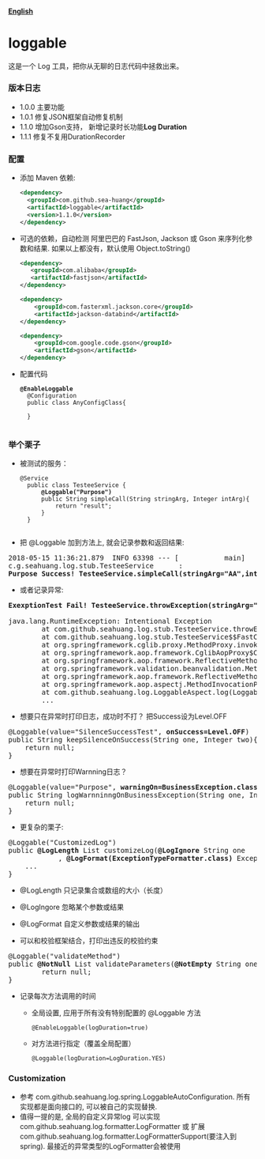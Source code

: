 #### [English](https://github.com/sea-huang/loggable/blob/master/README.md)

# loggable
这是一个 Log 工具，把你从无聊的日志代码中拯救出来。

### 版本日志
- 1.0.0  主要功能  
- 1.0.1  修复JSON框架自动修复机制  
- 1.1.0  增加Gson支持， 新增记录时长功能<b>Log Duration</b> 
- 1.1.1  修复不复用DurationRecorder

### 配置
- 添加 Maven 依赖:

	```xml
	<dependency>
	  <groupId>com.github.sea-huang</groupId>
	  <artifactId>loggable</artifactId>
	  <version>1.1.0</version>
	</dependency>
	```

- 可选的依赖，自动检测 阿里巴巴的 FastJson, Jackson 或 Gson 来序列化参数和结果. 如果以上都没有，默认使用 Object.toString()

	```xml
	<dependency>
       <groupId>com.alibaba</groupId>
       <artifactId>fastjson</artifactId>
	</dependency>
	```
	```xml
	<dependency>
		<groupId>com.fasterxml.jackson.core</groupId>
		<artifactId>jackson-databind</artifactId>
	</dependency>
	```
	```xml
	<dependency>
		<groupId>com.google.code.gson</groupId>
		<artifactId>gson</artifactId>
	</dependency>
	```
	
- 配置代码

	<pre><code><b>@EnableLoggable</b>
	@Configuration
	public class AnyConfigClass{
	
	}
	</code></pre>

### 举个栗子

- 被测试的服务： 

	<pre><code>@Service
	public class TesteeService {
		<b>@Loggable("Purpose")</b>
		public String simpleCall(String stringArg, Integer intArg){
			return "result";
		}
	}
	</code></pre>

- 把 @Loggable 加到方法上, 就会记录参数和返回结果:
<pre>2018-05-15 11:36:21.879  INFO 63398 --- [           main] 
c.g.seahuang.log.stub.TesteeService      :
<b>Purpose Success! TesteeService.simpleCall(stringArg="AA",intArg=10) returns "result"</b></pre>

- 或者记录异常:

<pre><b>ExexptionTest Fail! TesteeService.throwException(stringArg="AA",intArg=10)</b>
	
java.lang.RuntimeException: Intentional Exception
		at com.github.seahuang.log.stub.TesteeService.throwException(TesteeService.java:35) ~[test-classes/:na]
		at com.github.seahuang.log.stub.TesteeService$$FastClassBySpringCGLIB$$5d883f5f.invoke(<generated>) ~[test-classes/:na]
		at org.springframework.cglib.proxy.MethodProxy.invoke(MethodProxy.java:204) ~[spring-core-4.3.7.RELEASE.jar:4.3.7.RELEASE]
		at org.springframework.aop.framework.CglibAopProxy$CglibMethodInvocation.invokeJoinpoint(CglibAopProxy.java:721) ~[spring-aop-4.3.7.RELEASE.jar:4.3.7.RELEASE]
		at org.springframework.aop.framework.ReflectiveMethodInvocation.proceed(ReflectiveMethodInvocation.java:157) [spring-aop-4.3.7.RELEASE.jar:4.3.7.RELEASE]
		at org.springframework.validation.beanvalidation.MethodValidationInterceptor.invoke(MethodValidationInterceptor.java:139) ~[spring-context-4.3.7.RELEASE.jar:4.3.7.RELEASE]
		at org.springframework.aop.framework.ReflectiveMethodInvocation.proceed(ReflectiveMethodInvocation.java:179) [spring-aop-4.3.7.RELEASE.jar:4.3.7.RELEASE]
		at org.springframework.aop.aspectj.MethodInvocationProceedingJoinPoint.proceed(MethodInvocationProceedingJoinPoint.java:85) ~[spring-aop-4.3.7.RELEASE.jar:4.3.7.RELEASE]
		at com.github.seahuang.log.LoggableAspect.log(LoggableAspect.java:18) ~[classes/:na]
		...
</pre>

- 想要只在异常时打印日志，成功时不打？ 把Success设为Level.OFF 
<pre>
@Loggable(value="SilenceSuccessTest", <b>onSuccess=Level.OFF</b>)
public String keepSilenceOnSuccess(String one, Integer two){
	return null;
}
</pre>

- 想要在异常时打印Warnning日志？
<pre>
@Loggable(value="Purpose", <b>warningOn=BusinessException.class</b>)
public String logWarnninngOnBusinessException(String one, Integer two){
	return null;
}
</pre>

- 更复杂的栗子:
<pre>
@Loggable("CustomizedLog")
public <b>@LogLength</b> List<String> customizeLog(<b>@LogIgnore</b> String one
			, <b>@LogFormat(ExceptionTypeFormatter.class)</b> Exception t){
	...
}
</pre>
  - @LogLength 只记录集合或数组的大小（长度）
  - @LogIngore 忽略某个参数或结果
 - @LogFormat 自定义参数或结果的输出

- 可以和校验框架结合，打印出违反的校验约束
<pre>@Loggable("validateMethod")
public <b>@NotNull</b> List<String> validateParameters(<b>@NotEmpty</b> String one, <b>@NotNull</b> Integer two){
		return null;
}
</pre>

- 记录每次方法调用的时间
  - 全局设置, 应用于所有没有特别配置的 @Loggable 方法 
  
  	```
  	@EnableLoggable(logDuration=true)
  	```
  
  - 对方法进行指定（覆盖全局配置）
  
  	```
  	@Loggable(logDuration=LogDuration.YES)
  	```
  

### Customization
- 参考 com.github.seahuang.log.spring.LoggableAutoConfiguration. 所有实现都是面向接口的, 可以被自己的实现替换. 
- 值得一提的是, 全局的自定义异常log 可以实现 com.github.seahuang.log.formatter.LogFormatter 或 扩展 com.github.seahuang.log.formatter.LogFormatterSupport(要注入到spring). 最接近的异常类型的LogFormatter会被使用